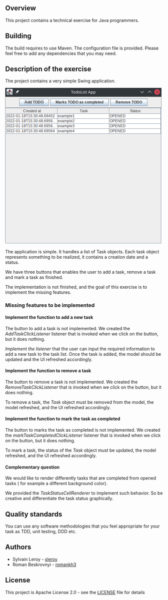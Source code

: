 ## Overview

This project contains a technical exercise for Java programmers.

## Building

The build requires to use Maven. The configuration file is provided. Please feel free to add any dependencies that you
may need.

## Description of the exercise

The project contains a very simple Swing application.

![Swing application](./frame-jpg.png)

The application is simple. It handles a list of Task objects. Each task object represents something to be realized, it
contains a creation date and a status.

We have three buttons that enables the user to add a task, remove a task and mark a task as finished.

The implementation is not finished, and the goal of this exercise is to implement the missing features.

### Missing features to be implemented

#### Implement the function to add a new task

The button to add a task is not implemented. We created the _AddTaskClickListener_ listener that is invoked when we click on the button, but it does nothing.

*Implement the listener* that the user can input the required information to add a new task to the task list. Once the task is added, the model should be updated and the UI refreshed accordingly.

#### Implement the function to remove a task

The button to remove a task is not implemented. We created the _RemoveTaskClickListener_ that is invoked when we click on the button, but it does nothing.

To remove a task, the _Task_ object must be removed from the model, the model refreshed, and the UI refreshed accordingly.

#### Implement the function to mark the task as completed

The button to marks the task as completed is not implemented. We created the _markTaskCompletedClickListener_ listener that is invoked when we click on the button, but it does nothing.

To mark a task, the status of the _Task_ object must be updated, the model refreshed, and the UI refreshed accordingly.

#### Complementary question

We would like to render differently tasks that are completed from opened tasks ( for example a different background color).

We provided the _TaskStatusCellRenderer_ to implement such behavior. So be creative and differentiate the task status graphically.

## Quality standards

You can use any software methodologies that you feel appropriate for your task as TDD, unit testing, DDD etc. 



## Authors

* Sylvain Leroy - [sleroy](https://github.com/sleroy)
* Roman Beskrovnyi - [romankh3](https://github.com/romankh3)

## License

This project is Apache License 2.0 - see the [LICENSE](LICENSE) file for details
